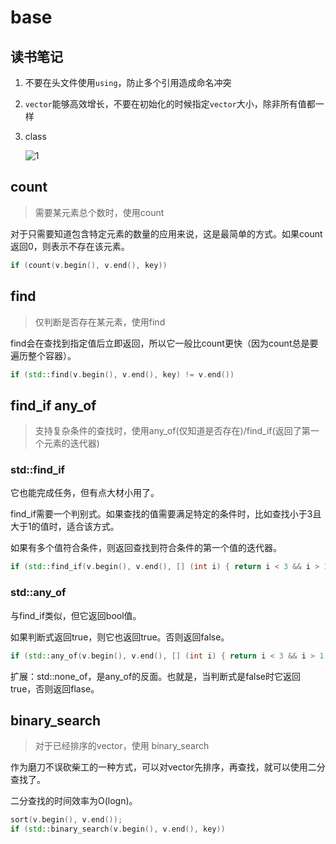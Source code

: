 # base

## 读书笔记

1. 不要在头文件使用`using`，防止多个引用造成命名冲突

2. `vector`能够高效增长，不要在初始化的时候指定`vector`大小，除非所有值都一样

3. class

    ![1](/img/code/code/cpp_class.png)

## count

> 需要某元素总个数时，使用count

对于只需要知道包含特定元素的数量的应用来说，这是最简单的方式。如果count返回0，则表示不存在该元素。

```cpp
if (count(v.begin(), v.end(), key))
```

## find

> 仅判断是否存在某元素，使用find

find会在查找到指定值后立即返回，所以它一般比count更快（因为count总是要遍历整个容器）。

```cpp
if (std::find(v.begin(), v.end(), key) != v.end())
```

## find_if any_of

> 支持复杂条件的查找时，使用any_of(仅知道是否存在)/find_if(返回了第一个元素的迭代器)

### std::find_if

它也能完成任务，但有点大材小用了。

find_if需要一个判别式。如果查找的值需要满足特定的条件时，比如查找小于3且大于1的值时，适合该方式。

如果有多个值符合条件，则返回查找到符合条件的第一个值的迭代器。

```cpp
if (std::find_if(v.begin(), v.end(), [] (int i) { return i < 3 && i > 1 } ) != v.end())
```

### std::any_of

与find_if类似，但它返回bool值。

如果判断式返回true，则它也返回true。否则返回false。

```cpp
if (std::any_of(v.begin(), v.end(), [] (int i) { return i < 3 && i > 1 } ))
```

扩展：std::none_of，是any_of的反面。也就是，当判断式是false时它返回true，否则返回flase。

## binary_search

> 对于已经排序的vector，使用 binary_search

作为磨刀不误砍柴工的一种方式，可以对vector先排序，再查找，就可以使用二分查找了。

二分查找的时间效率为O(logn)。

```cpp
sort(v.begin(), v.end());
if (std::binary_search(v.begin(), v.end(), key))
```
